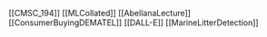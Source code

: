 [[CMSC_194]]
[[MLCollated]]
[[AbellanaLecture]]
[[ConsumerBuyingDEMATEL]]
[[DALL-E]]
[[MarineLitterDetection]]